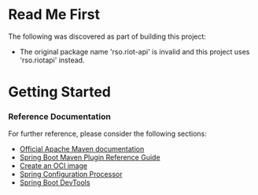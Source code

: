 # Read Me First
The following was discovered as part of building this project:

* The original package name 'rso.riot-api' is invalid and this project uses 'rso.riotapi' instead.

# Getting Started

### Reference Documentation
For further reference, please consider the following sections:

* [Official Apache Maven documentation](https://maven.apache.org/guides/index.html)
* [Spring Boot Maven Plugin Reference Guide](https://docs.spring.io/spring-boot/docs/2.4.0-M4/maven-plugin/reference/html/)
* [Create an OCI image](https://docs.spring.io/spring-boot/docs/2.4.0-M4/maven-plugin/reference/html/#build-image)
* [Spring Configuration Processor](https://docs.spring.io/spring-boot/docs/2.3.4.RELEASE/reference/htmlsingle/#configuration-metadata-annotation-processor)
* [Spring Boot DevTools](https://docs.spring.io/spring-boot/docs/2.3.4.RELEASE/reference/htmlsingle/#using-boot-devtools)


